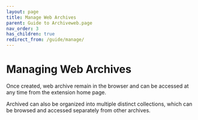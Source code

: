 ```yaml
---
layout: page
title: Manage Web Archives
parent: Guide to Archiveweb.page
nav_order: 3
has_children: true
redirect_from: /guide/manage/
---
```


# Managing Web Archives

Once created, web archive remain in the browser and can be accessed at any time from the extension home page.

Archived can also be organized into multiple distinct collections, which can be browsed and accessed separately from other archives.

